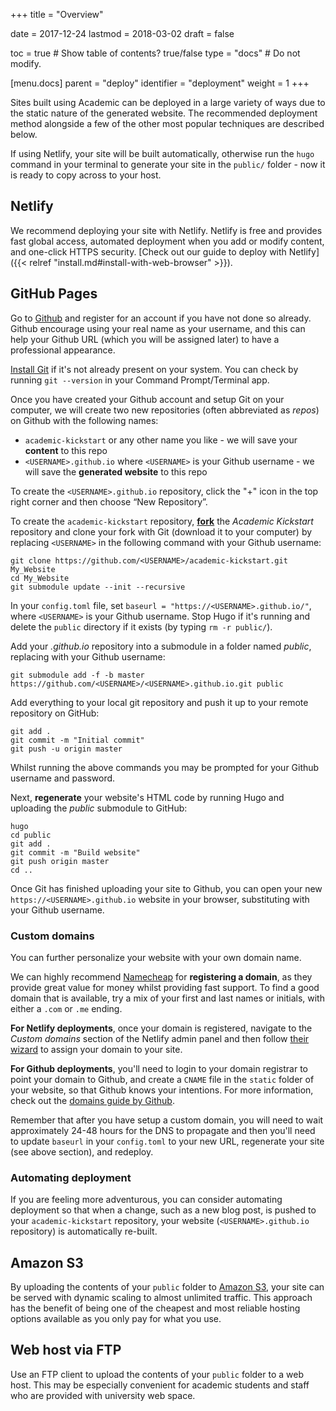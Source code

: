 +++
title = "Overview"

date = 2017-12-24
lastmod = 2018-03-02
draft = false

toc = true  # Show table of contents? true/false
type = "docs"  # Do not modify.

[menu.docs]
    parent = "deploy"
    identifier = "deployment"
    weight = 1
+++

Sites built using Academic can be deployed in a large variety of ways due to the static nature of the generated website. The recommended deployment method alongside a few of the other most popular techniques are described below.

If using Netlify, your site will be built automatically, otherwise run the `hugo` command in your terminal to generate your site in the `public/` folder - now it is ready to copy across to your host.

## Netlify

We recommend deploying your site with Netlify. Netlify is free and provides fast global access, automated deployment when you add or modify content, and one-click HTTPS security. [Check out our guide to deploy with Netlify]({{< relref "install.md#install-with-web-browser" >}}).

## GitHub Pages

Go to [Github](http://www.github.com/) and register for an account if you have not done so already. Github encourage using your real name as your username, and this can help your Github URL (which you will be assigned later) to have a professional appearance.

[Install Git](https://help.github.com/articles/set-up-git/) if it's not already present on your system. You can check by running `git --version` in your Command Prompt/Terminal app.

Once you have created your Github account and setup Git on your computer, we will create two new repositories (often abbreviated as *repos*) on Github with the following names:
                                                                    
- `academic-kickstart` or any other name you like - we will save your **content** to this repo
- `<USERNAME>.github.io` where `<USERNAME>` is your Github username - we will save the **generated website** to this repo

To create the `<USERNAME>.github.io` repository, click the "+" icon in the top right corner and then choose “New Repository”.
 
To create the `academic-kickstart` repository, [**fork**](https://github.com/sourcethemes/academic-kickstart#fork-destination-box) the *Academic Kickstart* repository and clone your fork with Git (download it to your computer) by replacing `<USERNAME>` in the following command with your Github username: 
                                         
    git clone https://github.com/<USERNAME>/academic-kickstart.git My_Website
    cd My_Website
    git submodule update --init --recursive
                                             
In your `config.toml` file, set `baseurl = "https://<USERNAME>.github.io/"`, where `<USERNAME>` is your Github username. Stop Hugo if it's running and delete the `public` directory if it exists (by typing `rm -r public/`).

Add your *<USERNAME>.github.io* repository into a submodule in a folder named *public*, replacing *<USERNAME>* with your Github username:

    git submodule add -f -b master https://github.com/<USERNAME>/<USERNAME>.github.io.git public

Add everything to your local git repository and push it up to your remote repository on GitHub:

    git add .
    git commit -m "Initial commit"
    git push -u origin master

Whilst running the above commands you may be prompted for your Github username and password.

Next, **regenerate** your website's HTML code by running Hugo and uploading the *public* submodule to GitHub:

    hugo
    cd public
    git add .
    git commit -m "Build website"
    git push origin master
    cd ..

Once Git has finished uploading your site to Github, you can open your new `https://<USERNAME>.github.io` website in your browser, substituting *<USERNAME>* with your Github username.

### Custom domains

You can further personalize your website with your own domain name.

We can highly recommend [Namecheap](https://www.namecheap.com/?aff=105828) for **registering a domain**, as they provide great value for money whilst providing fast support. To find a good domain that is available, try a mix of your first and last names or initials, with either a `.com` or `.me` ending.

**For Netlify deployments**, once your domain is registered, navigate to the *Custom domains* section of the Netlify admin panel and then follow [their wizard](https://www.netlify.com/docs/custom-domains/#assigning-a-custom-domain) to assign your domain to your site.

**For Github deployments**, you'll need to login to your domain registrar to point your domain to Github, and create a `CNAME` file in the `static` folder of your website, so that Github knows your intentions. For more information, check out the [domains guide by Github](https://help.github.com/articles/setting-up-a-custom-domain-with-github-pages/).

Remember that after you have setup a custom domain, you will need to wait approximately 24-48 hours for the DNS to propagate and then you'll need to update `baseurl` in your `config.toml` to your new URL, regenerate your site (see above section), and redeploy.

### Automating deployment

If you are feeling more adventurous, you can consider automating deployment so that when a change, such as a new blog post, is pushed to your `academic-kickstart` repository, your website (`<USERNAME>.github.io` repository) is automatically re-built.

## Amazon S3

By uploading the contents of your `public` folder to [Amazon S3](https://aws.amazon.com/s3/), your site can be served with dynamic scaling to almost unlimited traffic. This approach has the benefit of being one of the cheapest and most reliable hosting options available as you only pay for what you use.

## Web host via FTP

Use an FTP client to upload the contents of your `public` folder to a web host. This may be especially convenient for academic students and staff who are provided with university web space. 
